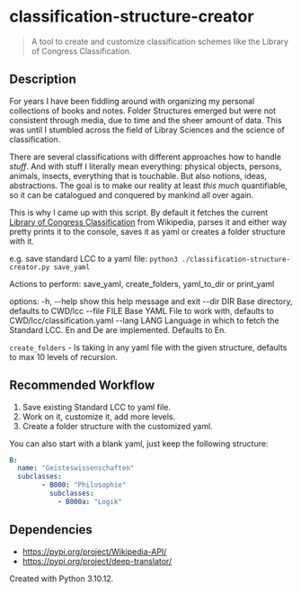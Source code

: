 # classification-structure-creator

> A tool to create and customize classification schemes like the Library of Congress Classification.

## Description

For years I have been fiddling around with organizing my personal collections of books and notes. Folder Structures emerged but were not consistent through media, due to time and the sheer amount of data. This was until I stumbled across the field of Libray Sciences and the science of classification.

There are several classifications with different approaches how to handle *stuff*. And with stuff I literally mean everything: physical objects, persons, animals, insects, everything that is touchable. But also notions, ideas, abstractions. The goal is to make our reality at least *this much* quantifiable, so it can be catalogued and conquered by mankind all over again.

This is why I came up with this script. By default it fetches the current [Library of Congress Classification](https://en.wikipedia.org/wiki/Library_of_Congress_Classification) from Wikipedia, parses it and either way pretty prints it to the console, saves it as yaml or creates a folder structure with it.

e.g. save standard LCC to a yaml file: `python3 ./classification-structure-creator.py save_yaml`

Actions to perform: save_yaml, create_folders, yaml_to_dir or print_yaml

options:
  -h, --help            show this help message and exit
  --dir DIR             Base directory, defaults to CWD/lcc
  --file FILE           Base YAML File to work with, defaults to CWD/lcc/classification.yaml
  --lang LANG           Language in which to fetch the Standard LCC. En and De are implemented. Defaults to En.

`create_folders` - Is taking in any yaml file with the given structure, defaults to max 10 levels of recursion.


## Recommended Workflow

1. Save existing Standard LCC to yaml file.
2. Work on it, customize it, add more levels.
3. Create a folder structure with the customized yaml.

You can also start with a blank yaml, just keep the following structure:

```yaml
B:
  name: "Geisteswissenschaften"
  subclasses:
        - B000: "Philosophie"
          subclasses:
            - B000a: "Logik"
```

## Dependencies

- https://pypi.org/project/Wikipedia-API/
- https://pypi.org/project/deep-translator/

Created with Python 3.10.12.